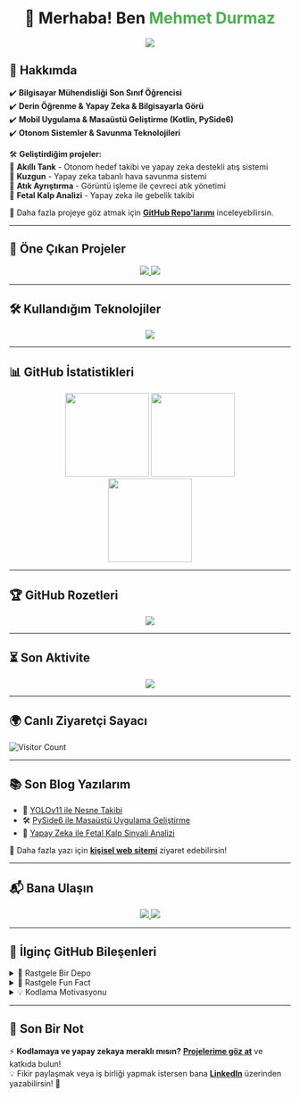 <h1 align="center">👋 Merhaba! Ben <span style="color: #4CAF50;">Mehmet Durmaz</span></h1>

<p align="center">
  <img src="https://readme-typing-svg.herokuapp.com?color=%234CAF50&size=22&center=true&vCenter=true&width=600&lines=Bilgisayarla+G%C3%B6r%C3%BC+%7C+Yapay+Zeka+%7C+Mobil+Geli%C5%9Ftirme;PySide6+ve+Kotlin+ile+Uygulamalar;Savunma+Teknolojileri+%7C+Otonom+Sistemler;"/>
</p>


## 🚀 Hakkımda  
✔️ **Bilgisayar Mühendisliği Son Sınıf Öğrencisi**  
✔️ **Derin Öğrenme & Yapay Zeka & Bilgisayarla Görü**  
✔️ **Mobil Uygulama & Masaüstü Geliştirme (Kotlin, PySide6)**  
✔️ **Otonom Sistemler & Savunma Teknolojileri**  

🛠️ **Geliştirdiğim projeler:**  
🔹 **Akıllı Tank** - Otonom hedef takibi ve yapay zeka destekli atış sistemi  
🔹 **Kuzgun** - Yapay zeka tabanlı hava savunma sistemi  
🔹 **Atık Ayrıştırma** - Görüntü işleme ile çevreci atık yönetimi  
🔹 **Fetal Kalp Analizi** - Yapay zeka ile gebelik takibi  

📌 Daha fazla projeye göz atmak için **[GitHub Repo'larımı](https://github.com/mdrmz?tab=repositories)** inceleyebilirsin.  

---

## 🌟 Öne Çıkan Projeler  
<div align="center">
  <a href="git@github.com:mdrmz/Smart_Agriculture.git">
    <img src="https://github-readme-stats.vercel.app/api/pin/?username=mdrmz&repo=akilli-tank&theme=dark" />
  </a>
  <a href="https://github.com/mdrmz/kuzgun">
    <img src="https://github-readme-stats.vercel.app/api/pin/?username=mdrmz&repo=kuzgun&theme=dark" />
  </a>
</div>

---

## 🛠️ Kullandığım Teknolojiler  
<div align="center">
  <img src="https://skillicons.dev/icons?i=python,cpp,kotlin,tensorflow,pytorch,opencv,github,linux,arduino,flutter,git,docker" />
</div>

---

## 📊 GitHub İstatistikleri  
<div align="center">
  <img src="https://github-readme-stats.vercel.app/api?username=mdrmz&show_icons=true&theme=dark" height="150">
  <img src="https://github-readme-stats.vercel.app/api/top-langs/?username=mdrmz&layout=compact&theme=dark" height="150">
</div>

<div align="center">
  <img src="https://github-readme-streak-stats.herokuapp.com/?user=mdrmz&theme=dark&hide_border=true" height="150">
</div>

---

## 🏆 GitHub Rozetleri  
<div align="center">
  <img src="https://github-profile-trophy.vercel.app/?username=mdrmz&theme=darkhub&row=1&column=7">
</div>

---



## ⏳ Son Aktivite  
<div align="center">
  <img src="https://github-readme-activity-graph.vercel.app/graph?username=mdrmz&theme=react-dark">
</div>

---

## 🌍 Canlı Ziyaretçi Sayacı  
![Visitor Count](https://komarev.com/ghpvc/?username=mdrmz&label=Profile%20Views&color=0e75b6&style=flat)

---

## 📚 Son Blog Yazılarım  
<!-- BLOG-POST-LIST:START -->
- 🚀 [YOLOv11 ile Nesne Takibi](https://mehmetdurmaz.dev/yolov11-nesne-takibi)  
- 🛠️ [PySide6 ile Masaüstü Uygulama Geliştirme](https://mehmetdurmaz.dev/pyside6-tutorial)  
- 🤖 [Yapay Zeka ile Fetal Kalp Sinyali Analizi](https://mehmetdurmaz.dev/fetal-ai)  
<!-- BLOG-POST-LIST:END -->

📌 Daha fazla yazı için **[kişisel web sitemi](https://mehmetdurmaz.dev)** ziyaret edebilirsin!  

---

## 📬 Bana Ulaşın  
<div align="center">
  <a href="https://linkedin.com/in/mdrmz">
    <img src="https://img.shields.io/badge/LinkedIn-000?style=for-the-badge&logo=linkedin&logoColor=white">
  </a>
  <a href="https://mehmetdurmaz.dev">
    <img src="https://img.shields.io/badge/Web%20Sitesi-000?style=for-the-badge&logo=firefox&logoColor=white">
  </a>
</div>

---

## 🎯 İlginç GitHub Bileşenleri  
<details>
  <summary>🧐 Rastgele Bir Depo</summary>
  <a href="https://github.com/mdrmz?tab=repositories">
    <img src="https://github-readme-stats.vercel.app/api/pin/?username=mdrmz&repo=akilli-tank&theme=dark">
  </a>
</details>

<details>
  <summary>🎲 Rastgele Fun Fact</summary>
  <img src="https://quotes-github-readme.vercel.app/api?type=horizontal&theme=dark">
</details>

<details>
  <summary>💡 Kodlama Motivasyonu</summary>
  <img src="https://readme-jokes.vercel.app/api">
</details>

---

## 📣 Son Bir Not  
⚡ **Kodlamaya ve yapay zekaya meraklı mısın?** **[Projelerime göz at](https://github.com/mdrmz?tab=repositories)** ve katkıda bulun!  
💡 Fikir paylaşmak veya iş birliği yapmak istersen bana **[LinkedIn](https://linkedin.com/in/mdrmz)** üzerinden yazabilirsin! 🚀  
